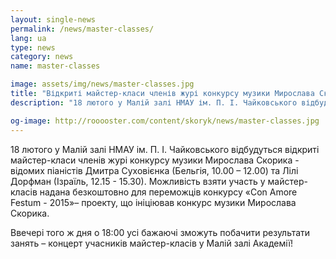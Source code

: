 ```yaml
---
layout: single-news
permalink: /news/master-classes/
lang: ua
type: news
category: news
name: master-classes

image: assets/img/news/master-classes.jpg
title: "Відкриті майстер-класи членів журі конкурсу музики Мирослава Скорика"
description: "18 лютого у Малій залі НМАУ ім. П. І. Чайковського відбудуться відкриті майстер-класи членів журі конкурсу музики Мирослава Скорика"

og-image: http://rooooster.com/content/skoryk/news/master-classes.jpg
---
```


18 лютого у Малій залі НМАУ ім. П. І. Чайковського відбудуться відкриті майстер-класи членів журі конкурсу музики Мирослава Скорика - відомих піаністів Дмитра Суховієнка (Бельгія, 10.00 – 12.00) та Лілі Дорфман (Ізраїль, 12.15 - 15.30). Можливість взяти участь у майстер-класів надана безкоштовно для переможців конкурсу «Con Аmore Festum - 2015»– проекту, що ініціював конкурс музики Мирослава Скорика.

Ввечері того ж дня о 18:00 усі бажаючі зможуть побачити результати занять – концерт учасників майстер-класів у Малій залі Академії!
